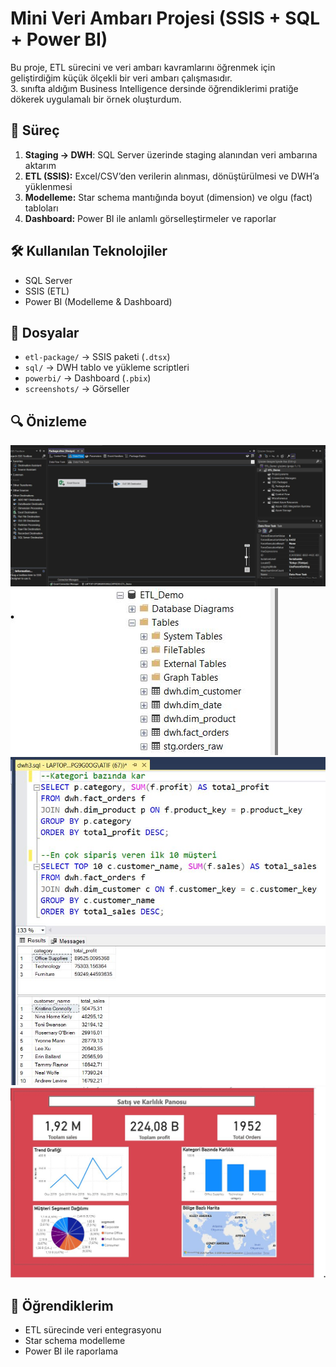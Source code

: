 # Mini Veri Ambarı Projesi (SSIS + SQL + Power BI)

Bu proje, ETL sürecini ve veri ambarı kavramlarını öğrenmek için geliştirdiğim küçük ölçekli bir veri ambarı çalışmasıdır.  
3. sınıfta aldığım Business Intelligence dersinde öğrendiklerimi pratiğe dökerek uygulamalı bir örnek oluşturdum.

## 🚀 Süreç
1. **Staging → DWH**: SQL Server üzerinde staging alanından veri ambarına aktarım
2. **ETL (SSIS):** Excel/CSV’den verilerin alınması, dönüştürülmesi ve DWH’a yüklenmesi
3. **Modelleme:** Star schema mantığında boyut (dimension) ve olgu (fact) tabloları
4. **Dashboard:** Power BI ile anlamlı görselleştirmeler ve raporlar

## 🛠️ Kullanılan Teknolojiler
- SQL Server
- SSIS (ETL)
- Power BI (Modelleme & Dashboard)

## 📂 Dosyalar
- `etl-package/` → SSIS paketi (`.dtsx`)
- `sql/` → DWH tablo ve yükleme scriptleri
- `powerbi/` → Dashboard (`.pbix`)
- `screenshots/` → Görseller

## 🔍 Önizleme
![ETL](screenshots/control_flow.jpeg)
![Star Schema](screenshots/star_schema.jpeg)
![SQL Query](screenshots/query.jpeg)
![Dashboard](screenshots/dashboard.jpeg)


## 🎯 Öğrendiklerim
- ETL sürecinde veri entegrasyonu
- Star schema modelleme
- Power BI ile raporlama
